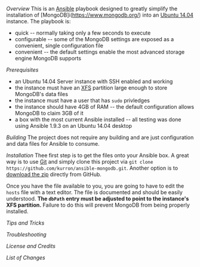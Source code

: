 *Overview*
This is an [Ansible](http://www.ansible.com/) playbook designed to greatly simplify the installation 
of [MongoDB]i(https://www.mongodb.org/) into an [Ubuntu 14.04](http://www.ubuntu.com/) instance.  The playbook is:

* quick -- normally taking only a few seconds to execute
* configurable -- some of the MongoDB settings are exposed as a convenient, single configuration file
* convenient -- the default settings enable the most advanced storage engine MongoDB supports

*Prerequisites*

* an Ubuntu 14.04 Server instance with SSH enabled and working
* the instance must have an [XFS](https://en.wikipedia.org/wiki/XFS) partition large enough to store MongoDB's data files
* the instance must have a user that has `sudo` privledges
* the instance should have 4GB of RAM -- the default configuration allows MongoDB to claim 3GB of it
* a box with the most current Ansible installed -- all testing was done using Ansible 1.9.3 on an Ubuntu 14.04 desktop
 
*Building*
The project does not require any building and are just configuration and data files for Ansible to consume.

*Installation*
Thee first step is to get the files onto your Ansible box.  A great way is to use [Git](https://git-scm.com/) and
simply clone this project via `git clone https://github.com/kurron/ansible-mongodb.git`.  Another option is to 
[download the zip](https://github.com/kurron/ansible-mongodb/archive/master.zip) directly from GitHub.

Once you have the file available to you, you are going to have to edit the `hosts` file with a text editor.  The 
file is documented and should be easily understood. **The `dbPath` entry must be adjusted to point to the instance's
XFS partition.** Failure to do this will prevent MongoDB from being properly installed.

*Tips and Tricks*

*Troubleshooting*

*License and Credits*

*List of Changes*

